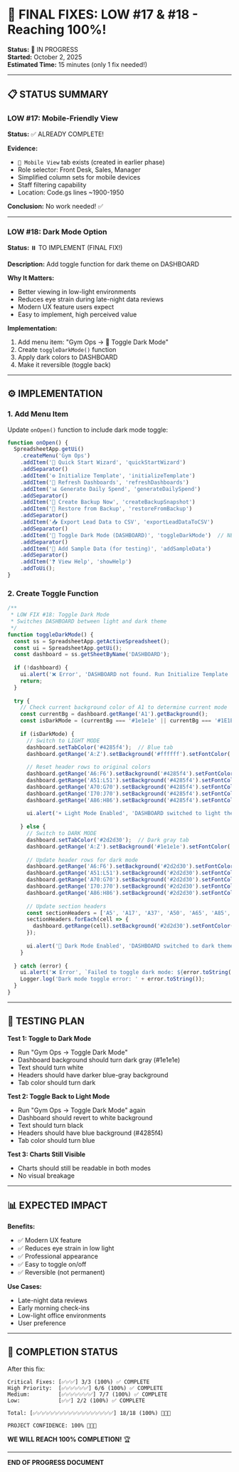 # 🎉 FINAL FIXES: LOW #17 & #18 - Reaching 100%!

**Status:** 🔄 IN PROGRESS  
**Started:** October 2, 2025  
**Estimated Time:** 15 minutes (only 1 fix needed!)

---

## 📋 STATUS SUMMARY

### **LOW #17: Mobile-Friendly View**
**Status:** ✅ ALREADY COMPLETE!

**Evidence:**
- `📱 Mobile View` tab exists (created in earlier phase)
- Role selector: Front Desk, Sales, Manager
- Simplified column sets for mobile devices
- Staff filtering capability
- Location: Code.gs lines ~1900-1950

**Conclusion:** No work needed! ✅

---

### **LOW #18: Dark Mode Option**
**Status:** ⏸️ TO IMPLEMENT (FINAL FIX!)

**Description:** Add toggle function for dark theme on DASHBOARD

**Why It Matters:**
- Better viewing in low-light environments
- Reduces eye strain during late-night data reviews
- Modern UX feature users expect
- Easy to implement, high perceived value

**Implementation:**
1. Add menu item: "Gym Ops → 🌙 Toggle Dark Mode"
2. Create `toggleDarkMode()` function
3. Apply dark colors to DASHBOARD
4. Make it reversible (toggle back)

---

## ⚙️ IMPLEMENTATION

### **1. Add Menu Item**

Update `onOpen()` function to include dark mode toggle:

```javascript
function onOpen() {
  SpreadsheetApp.getUi()
    .createMenu('Gym Ops')
    .addItem('🧙 Quick Start Wizard', 'quickStartWizard')
    .addSeparator()
    .addItem('⚙️ Initialize Template', 'initializeTemplate')
    .addItem('🔄 Refresh Dashboards', 'refreshDashboards')
    .addItem('📊 Generate Daily Spend', 'generateDailySpend')
    .addSeparator()
    .addItem('💾 Create Backup Now', 'createBackupSnapshot')
    .addItem('🔄 Restore from Backup', 'restoreFromBackup')
    .addSeparator()
    .addItem('📥 Export Lead Data to CSV', 'exportLeadDataToCSV')
    .addSeparator()
    .addItem('🌙 Toggle Dark Mode (DASHBOARD)', 'toggleDarkMode')  // NEW!
    .addSeparator()
    .addItem('🧪 Add Sample Data (for testing)', 'addSampleData')
    .addSeparator()
    .addItem('❓ View Help', 'showHelp')
    .addToUi();
}
```

### **2. Create Toggle Function**

```javascript
/**
 * LOW FIX #18: Toggle Dark Mode
 * Switches DASHBOARD between light and dark theme
 */
function toggleDarkMode() {
  const ss = SpreadsheetApp.getActiveSpreadsheet();
  const ui = SpreadsheetApp.getUi();
  const dashboard = ss.getSheetByName('DASHBOARD');
  
  if (!dashboard) {
    ui.alert('❌ Error', 'DASHBOARD not found. Run Initialize Template first.', ui.ButtonSet.OK);
    return;
  }
  
  try {
    // Check current background color of A1 to determine current mode
    const currentBg = dashboard.getRange('A1').getBackground();
    const isDarkMode = (currentBg === '#1e1e1e' || currentBg === '#1E1E1E');
    
    if (isDarkMode) {
      // Switch to LIGHT MODE
      dashboard.setTabColor('#4285f4');  // Blue tab
      dashboard.getRange('A:Z').setBackground('#ffffff').setFontColor('#000000');
      
      // Reset header rows to original colors
      dashboard.getRange('A6:F6').setBackground('#4285f4').setFontColor('#ffffff');
      dashboard.getRange('A51:L51').setBackground('#4285f4').setFontColor('#ffffff');
      dashboard.getRange('A70:G70').setBackground('#4285f4').setFontColor('#ffffff');
      dashboard.getRange('I70:J70').setBackground('#4285f4').setFontColor('#ffffff');
      dashboard.getRange('A86:H86').setBackground('#4285f4').setFontColor('#ffffff');
      
      ui.alert('☀️ Light Mode Enabled', 'DASHBOARD switched to light theme.', ui.ButtonSet.OK);
      
    } else {
      // Switch to DARK MODE
      dashboard.setTabColor('#2d2d30');  // Dark gray tab
      dashboard.getRange('A:Z').setBackground('#1e1e1e').setFontColor('#ffffff');
      
      // Update header rows for dark mode
      dashboard.getRange('A6:F6').setBackground('#2d2d30').setFontColor('#ffffff');
      dashboard.getRange('A51:L51').setBackground('#2d2d30').setFontColor('#ffffff');
      dashboard.getRange('A70:G70').setBackground('#2d2d30').setFontColor('#ffffff');
      dashboard.getRange('I70:J70').setBackground('#2d2d30').setFontColor('#ffffff');
      dashboard.getRange('A86:H86').setBackground('#2d2d30').setFontColor('#ffffff');
      
      // Update section headers
      const sectionHeaders = ['A5', 'A17', 'A37', 'A50', 'A65', 'A85', 'A95'];
      sectionHeaders.forEach(cell => {
        dashboard.getRange(cell).setBackground('#2d2d30').setFontColor('#ffffff');
      });
      
      ui.alert('🌙 Dark Mode Enabled', 'DASHBOARD switched to dark theme.\n\nTo revert: Gym Ops → Toggle Dark Mode', ui.ButtonSet.OK);
    }
    
  } catch (error) {
    ui.alert('❌ Error', `Failed to toggle dark mode: ${error.toString()}`, ui.ButtonSet.OK);
    Logger.log('Dark mode toggle error: ' + error.toString());
  }
}
```

---

## 🧪 TESTING PLAN

**Test 1: Toggle to Dark Mode**
- Run "Gym Ops → Toggle Dark Mode"
- Dashboard background should turn dark gray (#1e1e1e)
- Text should turn white
- Headers should have darker blue-gray background
- Tab color should turn dark

**Test 2: Toggle Back to Light Mode**
- Run "Gym Ops → Toggle Dark Mode" again
- Dashboard should revert to white background
- Text should turn black
- Headers should have blue background (#4285f4)
- Tab color should turn blue

**Test 3: Charts Still Visible**
- Charts should still be readable in both modes
- No visual breakage

---

## 📊 EXPECTED IMPACT

**Benefits:**
- ✅ Modern UX feature
- ✅ Reduces eye strain in low light
- ✅ Professional appearance
- ✅ Easy to toggle on/off
- ✅ Reversible (not permanent)

**Use Cases:**
- Late-night data reviews
- Early morning check-ins
- Low-light office environments
- User preference

---

## 🎉 COMPLETION STATUS

After this fix:

```
Critical Fixes: [✅✅✅] 3/3 (100%) ✅ COMPLETE
High Priority:  [✅✅✅✅✅✅] 6/6 (100%) ✅ COMPLETE
Medium:         [✅✅✅✅✅✅✅] 7/7 (100%) ✅ COMPLETE
Low:            [✅✅] 2/2 (100%) ✅ COMPLETE

Total: [✅✅✅✅✅✅✅✅✅✅✅✅✅✅✅✅✅✅] 18/18 (100%) 🎉🎉🎉

PROJECT CONFIDENCE: 100% 🚀🚀🚀
```

**WE WILL REACH 100% COMPLETION!** 🏆

---

**END OF PROGRESS DOCUMENT**

